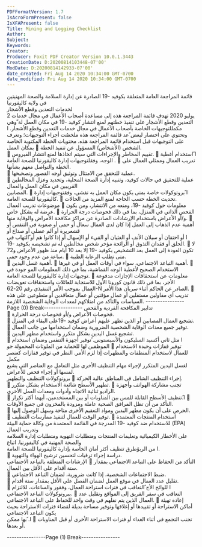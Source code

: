 ```yaml
---
PDFFormatVersion: 1.7
IsAcroFormPresent: false
IsXFAPresent: false
Title: Mining and Logging Checklist
Author: 
Subject: 
Keywords: 
Creator: 
Producer: Foxit PDF Creator Version 10.0.1.3443
CreationDate: D:20200814103448-07'00'
ModDate: D:20200814142933-07'00'
date_created: Fri Aug 14 2020 10:34:00 GMT-0700
date_modified: Fri Aug 14 2020 10:34:00 GMT-0700
---
```

قائمة المراجعة العامة المتعلقة بكوفيد -19 الصادرة عن إدارة 
السلامة والصحة المهنيتين في ولاية كاليفورنيا  
لخدمات التعدين وقطع الأشجار  
2 يوليو 2020
تهدف قائمة المراجعة هذه إلى مساعدة أصحاب الأعمال في مجال خدمات التعدين وقطع الأشجار على تنفيذ خطتهم لمنع انتشار كوفيد -19  في مكان العمل 
لة ّوهي مكمللتوجيهات الخاصة بأصحاب الأعمال في مجال خدمات التعدين وقطع الأشجار. ا وتحتوي على اختصار لبعض  ًعد قائمة المراجعة هذه ملخصُت
أجزاء التوجيهات؛ وتعرف على التوجيهات قبل استخدام قائمة المراجعة هذه. 
محتويات الخطة المكتوبة الخاصة بمكان العمل
 الشخص (الأشخاص) المسؤول عن تنفيذ الخطة.  
 تقييم المخاطر والإجراءات التي سيتم اتخاذها لمنع انتشار الفيروس. 
 ا ًاستخدام أغطية الوجه، وفقلتوجيهات إدارة كاليفورنيا للصحة العامة .
 تدريب العمال وممثلي العمال على الخطة والتواصل معهم بشأنها.  
 عملية للتحقق من الامتثال وتوثيق أوجه القصور وتصحيحها.  
 عملية للتحقيق في حالات كوفيد، وتنبيه إدارة الصحة المحلية، وتحديد وعزل المخالطين القريبين في مكان العمل والعمال  
المصابين. 
 ا ًبروتوكولات خاصة بمتى يكون مكان العمل به تفشي، وفقتوجيهات إدارة كاليفورنيا للصحة العامة.
 تحديث الخطة حسب الحاجة لمنع المزيد من الحالات.   
موضوعات تدريب العمال 
 معلومات حول كوفيد -19، ومنعه من الانتشار، ومن يكون عرضة له بشكل خاص. 
 الفحص الذاتي في المنزل، بما في ذلك فحوصات درجة الحرارة و/أو الأعراض باستخدام الإرشادات الصادرة عن مراكز 
مكافحة الأمراض والوقاية منها.
 أهمية عدم الذهاب إلى العمل إذا كان لدى العمال سعال أو حمى أو صعوبة في التنفس أو قشعريرة أو ألم عضلي أو صداع أو  
ا أو احتقان أو سيلان الأنف أو الغثيان أو القيء أو الإسهال أو إذا كانوا هم أو  ًالتهاب في الحلق أو فقدان التذوق أو الرائحة مؤخر
شخص مخالطين له تم تشخيصه بكوفيد -19. 
 لا تكون العودة إلى العمل بعد التشخيص بكوفيد -19 إلا بعد 10 أيام منذ ظهور الأعراض و72 ساعة من عدم وجود حمى. 
 متى تطلب الرعاية الطبية.  
 أهمية غسل اليدين. 
 أهمية التباعد الاجتماعي، سواء في أوقات العمل أو في غيرها. 
 الاستخدام الصحيح لأغطية الوجه القماشية، بما في ذلك المعلومات المو جودة في توجيهات إدارة كاليفورنيا للصحة العامة. 
 معلومات عن استحقاقات الإجازات مدفوعة الأجر، بما في ذلك  قانون كورونا الأول للاستجابة للعائلات واستحقاقات تعويضات  
العمال بموجب الأمر التنفيذي رقم  20-62-N الصادر عن الحاكم أثناء سريان هذا الأمر.
 تدريب أي مقاولين مستقلين أو عمال مؤقتين أو عمال متعاقدين أو متطوعين على هذه السياسات والتأكد من امتلاكهم لمعدات 
الوقاية الشخصية اللازمة. 
----------------Page (0) Break----------------
تدابير المكافحة الفردية والفحص  
 فحوصات الأعراض و/أو فحوصات درجة الحرارة.  
 تشجيع العمال المصابين أو الذين تظهر عليهم أعراض كوفيد -19على البقاء في المنزل.  
 توفير جميع معدات الوقاية الشخصية الضرورية وضمان استخدامها من جانب العمال.  
 تشجيع غسل اليدين بشكل متكرر واستخدام مطهر اليدين.  
 ا مثل ثاني أكسيد السليكون والأسبستوس. ًتوفير أجهزة التنفس وضمان استخدام الموظفين لها للحماية من الملوثات المحمولة جو 
 توفير قفازات وحيدة الاستخدام للعمال لاستخدام المنظفات والمطهرات إذا لزم الأمر. النظر في توفير قفازات كعنصر مكمل  
لغسل اليدين المتكرر لإجراء مهام التنظيف الأخرى مثل التعامل مع العناصر التي يشيع لمسها أو إجراء فحص للأعراض.  
بروتوكولات التنظيف والتطهير 
 إجراء التنظيف الشامل في المناطق عالية الحركة.  
 تطهير الأسطح شائعة الاستخدام بشكل متكرر. 
 تجنب مشاركة الهواتف وأجهزة الراديو ثنائية الاتجاه وأدوات ومعدات العمل الأخرى.  
 ا.ًتنظيف الأسطح القابلة للمس بين المناوبات أو بين المستخدمين، أيهما أكثر تكرار 
 التأكد من أن تظل المرافق الصحية عاملة ومزودة بالمخزون في جميع الأوقات.  
 الحرص على أن يكون مطهر اليدين ومواد التعقيم الأخرى متاحة وسهل الوصول إليها.  
 توفير الوقت للعمال لتنفيذ ممارسات التنظيف. 
 استخدام المنتجات المعتمدة للاستخدام ضد كوفيد  -19 المدرجة في القائمة المعتمدة من وكالة حماية البيئة (EPA) وتدريب العمال  
على الأخطار الكيميائية وتعليمات المنتجات ومتطلبات التهوية ومتطلبات إدارة السلامة والصحة المهنية في كاليفورنيا. اتباع  
ا من الربوًطرق تنظيف أكثر أمان الخاصة بإدارة كاليفورنيا للصحة العامة.  
 دراسة إجراء ترقيات لتحسين ترشيح الهواء والتهوية.  
الإرشادات المتعلقة بالتباعد الاجتماعي 
 التأكد من الحفاظ على التباعد الاجتماعي بمقدار ستة أقدام على الأقل بين العمال.  
 ضبط الاجتماعات الشخصية، إذا كانت ضرورية، لضمان التباعد الاجتماعي.  
 تقليل عدد العمال في موقع العمل لضمان الفصل على الأقل بمقدار ستة أقدام.  
 ا للوائح الأج ًالتعاقب في فترات استراحة العمال، وفقور والساعات، للالتزام ببروتوكولات التباعد الاجتماعي. 
 التعاقب في سفر الفريق إلى المواقع وتقليل عدد العمال الذين يتم نقلهم في وقت واحد للحفاظ على التباعد الاجتماعي. 
 إعادة تهيئة أماكن الاستراحة أو تقييدها أو إغلاقها وتوفير مساحة بديلة لقضاء فترات الاستراحة بحيث يكون التباعد الاجتماعي  
ا. ًبها ممكن 
 تجنب التجمع في أثناء الغداء أو فترات الاستراحة الأخرى أو قبل المناوبات أو بعدها. 
 
----------------Page (1) Break----------------
